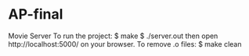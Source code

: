 # AP-final
Movie Server
To run the project:
$ make
$ ./server.out
then open http://localhost:5000/ on your browser.
To remove .o files:
$ make clean
